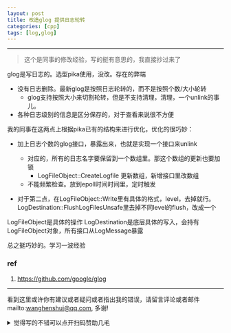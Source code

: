 ```yaml
---
layout: post
title: 改造glog 提供日志轮转
categories: [cpp]
tags: [log,glog]
---
```

  

---

 

> 这个是同事的修改经验，写的挺有意思的，我直接抄过来了



glog是写日志的。选型pika使用，没改。存在的弊端

- 没有日志删除。最新glog是按照日志轮转的，而不是按照个数/大小轮转
  - glog支持按照大小来切割轮转，但是不支持清理，清理，一个unlink的事儿。
- 各种日志级别的信息是区分保存的，对于查看来说很不方便

我的同事在这两点上根据pika已有的结构来进行优化，优化的很巧妙：

- 加上日志个数的glog接口，暴露出来，也就是实现一个接口来unlink
  - 对应的，所有的日志名字要保留到一个数组里。那这个数组的更新也要加锁
    - LogFileObject::CreateLogfile 更新数组，新增接口里改数组
  - 不能频繁检查。放到epoll时间时间里，定时触发

- 对于第二点，在LogFileObject::Write里有具体的格式，level，去掉就行。LogDestination::FlushLogFilesUnsafe里去掉不同level的flush，改成一个



LogFileObject是具体的操作 LogDestination是底层具体的写入，会持有LogFileObject对象，所有接口从LogMessage暴露



总之挺巧妙的。学习一波经验

### ref

1. https://github.com/google/glog

   

---

看到这里或许你有建议或者疑问或者指出我的错误，请留言评论或者邮件mailto:wanghenshui@qq.com, 多谢! 
<details>
<summary>觉得写的不错可以点开扫码赞助几毛</summary>
![微信转账](https://wanghenshui.github.io/assets/wepay.png)
</details>